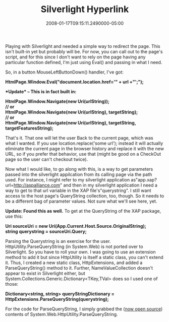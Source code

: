 ﻿---
title: Silverlight Hyperlink
date: "2008-01-17T09:15:11.2490000-05:00"
description: Playing with Silverlight and needed a simple way to redirect the
featuredImage: img/silverlight-hyperlink-featured.png
---

Playing with Silverlight and needed a simple way to redirect the page. This isn't built-in yet but probably will be. For now, you can call out to the page's script, and for this since I don't want to rely on the page having any particular function defined, I'm just using Eval() and passing in what I need.

So, in a button MouseLeftButtonDown() handler, I've got:

**HtmlPage.Window.Eval("document.location.href='" + url +"';");**

**\*Update\* – This is in fact built in:**

**HtmlPage.Window.Navigate(new Uri(urlString));**\
**// or**\
**HtmlPage.Window.Navigate(new Uri(urlString), targetString);**\
**// or**\
**HtmlPage.Window.Navigate(new Uri(urlString), targetString, targetFeaturesString);**

That's it. That one will let the user Back to the current page, which was what I wanted. If you use location.replace('some url'); instead it will actually eliminate the current page in the browser history and replace it with the new URL, so if you prefer that behavior, use that (might be good on a CheckOut page so the user can't checkout twice).

Now what I would like, to go along with this, is a way to get parameters passed into the silverlight appilcation from its calling page via the path used. For instance, I might refer to my silverlight application as"app.xap?url=http://aspalliance.com" and then in my silverlight application I need a way to get to that url variable in the XAP file's"querystring". I still want access to the host page's QueryString collection, too, though. So it needs to be a different bag of parameter values. Not sure what we'll see here, yet.

**Update: Found this as well.** To get at the QueryString of the XAP package, use this:

**Uri sourceUri = new Uri(App.Current.Host.Source.OriginalString);**\
**string querystring = sourceUri.Query;**

Parsing the Querystring is an exercise for the user. HttpUtility.ParseQueryString (in System.Web) is not ported over to Silverlight. So you have to roll your own. I was going to use an extension method to add it but since HttpUtility is itself a static class, you can't extend it. Thus, I created a new static class, HttpExtensions, and added a ParseQueryString() method to it. Further, NameValueCollection doesn't appear to exist in Silverlight either, but System.Collections.Generic.Dictionary<TKey,TVal> does so I used one of those:

**Dictionary<string, string> queryStringDictionary = HttpExtensions.ParseQueryString(querystring);**

For the code for ParseQueryString, I simply grabbed the ([now open source](http://weblogs.asp.net/scottgu/archive/2008/01/16/net-framework-library-source-code-now-available.aspx)) contents of System.Web.HttpUtility.ParseQueryString.

